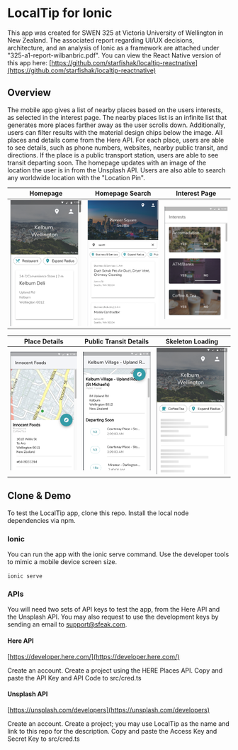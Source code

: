# LocalTip for Ionic
This app was created for SWEN 325 at Victoria University of Wellington in New Zealand. 
The associated report regarding UI/UX decisions, architecture, and an analysis of Ionic as a framework are attached under "325-a1-report-wilbanbric.pdf".
You can view the React Native version of this app here: [https://github.com/starfishak/localtip-reactnative](https://github.com/starfishak/localtip-reactnative)

## Overview ##
The mobile app gives a list of nearby places based on the users interests, as selected in the interest page. The nearby places list is an infinite list that generates more places farther away as the user scrolls down. Additionally, users can filter results with the material design chips below the image. All places and details come from the Here API. For each place, users are able to see details, such as phone numbers, websites, nearby public transit, and directions. If the place is a public transport station, users are able to see transit departing soon. The homepage updates with an image of the location the user is in from the Unsplash API. Users are also able to search any worldwide location with the "Location Pin".

| Homepage  | Homepage Search | Interest Page |
| ------------- | ------------- | ------------- |
| ![Homepage](screenshots/1.png)  | ![Homepage Search](screenshots/2_a.png)  | ![Interest Page](screenshots/3.png) |

| Place Details  | Public Transit Details | Skeleton Loading |
| ------------- | ------------- | ------------- |
| ![Place Details](screenshots/4.png)  | ![Public Transit Details](screenshots/5.png)  | ![Skeleton Loading](screenshots/6.png) |

## Clone & Demo ##
To test the LocalTip app, clone this repo.
Install the local node dependencies via npm.

### Ionic ###
You can run the app with the ionic serve command. Use the developer tools to mimic a mobile device screen size.

```ionic serve```

### APIs ###

You will need two sets of API keys to test the app, from the Here API and the Unsplash API. You may also request to use the development keys by sending an email to [support@sfeak.com](mailto:support@sfeak.com).

#### Here API #### 
[https://developer.here.com/](https://developer.here.com/)

Create an account. Create a project using the HERE Places API.
Copy and paste the API Key and API Code to src/cred.ts

#### Unsplash API ####
[https://unsplash.com/developers](https://unsplash.com/developers)

Create an account. Create a project; you may use LocalTip as the name and link to this repo for the description.
Copy and paste the Access Key and Secret Key to src/cred.ts